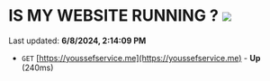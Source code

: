 # IS MY WEBSITE RUNNING ? [![](https://img.shields.io/static/v1?label=Sponsor&message=%E2%9D%A4&logo=GitHub&color=%23fe8e86)](https://github.com/sponsors/Youssef-Lehmam)

Last updated: **6/8/2024, 2:14:09 PM**

- `GET` [https://youssefservice.me](https://youssefservice.me) - **Up** (240ms)
